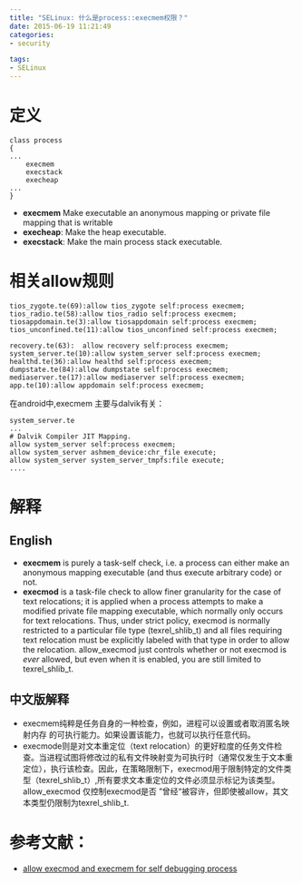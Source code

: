 ```yaml
---
title: "SELinux: 什么是process::execmem权限？"
date: 2015-06-19 11:21:49
categories:
- security

tags:
- SELinux
---
```



# 定义

	class process
	{
	...
		execmem
		execstack
		execheap
	...
	}

- **execmem**
Make executable an anonymous mapping or private file mapping that is
writable
- **execheap**: Make the heap executable.
- **execstack**: Make the main process stack executable.

# 相关allow规则

	tios_zygote.te(69):allow tios_zygote self:process execmem;
	tios_radio.te(58):allow tios_radio self:process execmem;
	tiosappdomain.te(3):allow tiosappdomain self:process execmem;
	tios_unconfined.te(11):allow tios_unconfined self:process execmem;

	recovery.te(63):  allow recovery self:process execmem;
	system_server.te(10):allow system_server self:process execmem;
	healthd.te(36):allow healthd self:process execmem;
	dumpstate.te(84):allow dumpstate self:process execmem;
	mediaserver.te(17):allow mediaserver self:process execmem;
	app.te(10):allow appdomain self:process execmem;

在android中,execmem 主要与dalvik有关：

	system_server.te
	...
	# Dalvik Compiler JIT Mapping.
	allow system_server self:process execmem;
	allow system_server ashmem_device:chr_file execute;
	allow system_server system_server_tmpfs:file execute;
	....
# 解释
## English
* **execmem** is purely a task-self check, i.e. a process can either make an anonymous mapping executable (and thus execute arbitrary code) or not.
* **execmod** is a task-file check to allow finer granularity for the case of text relocations; it is applied when a process attempts to make a modified private file mapping executable, which normally only occurs for text relocations.  Thus, under strict policy, execmod is normally restricted to a particular file type (texrel_shlib_t) and all files requiring text relocation must be explicitly labeled with that type in order to allow the relocation.  allow_execmod just controls whether or not execmod is _ever_ allowed, but even when it is enabled, you are still limited to texrel_shlib_t.
## 中文版解释
* execmem纯粹是任务自身的一种检查，例如，进程可以设置或者取消匿名映射内存 的可执行能力。如果设置该能力，也就可以执行任意代码。
* execmode则是对文本重定位（text relocation）的更好粒度的任务文件检查。当进程试图将修改过的私有文件映射变为可执行时（通常仅发生于文本重定位），执行该检查。因此，在策略限制下，execmod用于限制特定的文件类型（texrel_shlib_t）,所有要求文本重定位的文件必须显示标记为该类型。allow_execmod 仅控制execmod是否 ”曾经“被容许，但即使被allow，其文本类型仍限制为texrel_shlib_t.

# 参考文献：

* [allow execmod and execmem for self debugging process](https://www.redhat.com/archives/fedora-selinux-list/2005-June/msg00152.html)
